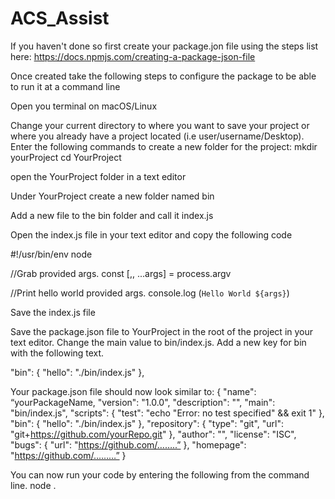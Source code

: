 # ACS_Assist

If you haven't done so first create your package.jon file using the steps list here:
https://docs.npmjs.com/creating-a-package-json-file

Once created take the following steps to configure the package to be able to run it at a command line

Open you terminal on macOS/Linux

Change your current directory to where you want to save your project or where you already have a project located (i.e user/username/Desktop). Enter the following commands to create a new folder for the project:
mkdir yourProject
cd YourProject

open the YourProject folder in a text editor

Under  YourProject create a new folder named bin

Add a new file to the bin folder and call it index.js

Open the index.js file in your text editor and copy the following code

#!/usr/bin/env node

//Grab provided args.
const [,, ...args] = process.argv

//Print hello world provided args.
console.log (`Hello World ${args}`)


Save the index.js file

Save the package.json file to YourProject in the root of the project in your text editor. Change the main value to bin/index.js. Add a new key for bin with the following text.

"bin": {
    "hello": "./bin/index.js"
  },

Your package.json file should now look similar to:
{
  "name": “yourPackageName,
  "version": "1.0.0",
  "description": "",
  "main": "bin/index.js",
  "scripts": {
    "test": "echo \"Error: no test specified\" && exit 1"
  },
  "bin": {
    "hello": "./bin/index.js"
  },
  "repository": {
    "type": "git",
    "url": "git+https://github.com/yourRepo.git"
  },
  "author": "",
  "license": "ISC",
  "bugs": {
    "url": "https://github.com/……..”
  },
  "homepage": "https://github.com/………”
}

You can now run your code by entering the following from the command line.
node .